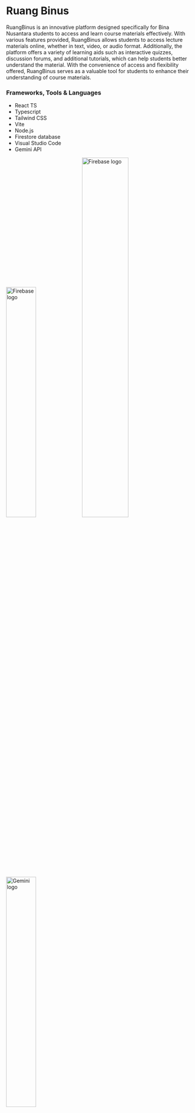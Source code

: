 # Ruang Binus
RuangBinus is an innovative platform designed specifically for Bina Nusantara students to access and learn course materials effectively. With various features provided, RuangBinus allows students to access lecture materials online, whether in text, video, or audio format. Additionally, the platform offers a variety of learning aids such as interactive quizzes, discussion forums, and additional tutorials, which can help students better understand the material. With the convenience of access and flexibility offered, RuangBinus serves as a valuable tool for students to enhance their understanding of course materials.

### Frameworks, Tools & Languages
- React TS
- Typescript
- Tailwind CSS
- Vite
- Node.js
- Firestore database
- Visual Studio Code
- Gemini API

<img src="https://miro.medium.com/v2/resize:fit:800/0*CBjisl422hUyLxiG.png" alt="Firebase logo" width="40%" height="40%"/>
<img src="https://firebase.google.com/static/downloads/brand-guidelines/SVG/logo-standard.svg" alt="Firebase logo" width="50%" height="50%"/>
<img src="https://1000logos.net/wp-content/uploads/2024/02/Gemini-Logo.png" alt="Gemini logo" width="40%" height="40%" />

## Pre-requisites
- Node.js version 18+
- Javascript + HTML5 supported browser

1. Clone this repository, then enter the directory
```
git clone https://github.com/kensunjaya/AoL-HCI-Ruang-Binus.git
cd AoL-HCI-Ruang-Binus
```
2. Install required depedencies
```
npm install
```
3. Run the website locally
```
npm run dev
```


